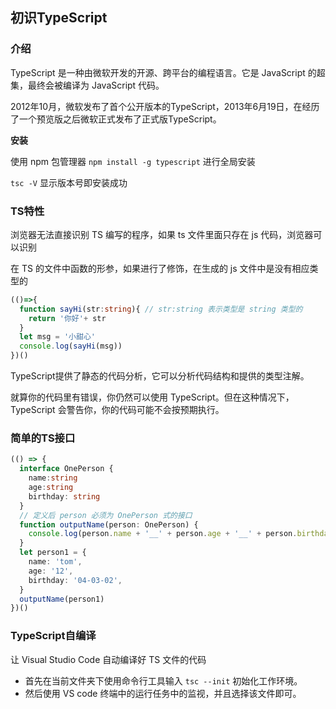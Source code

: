 ## 初识TypeScript

### 介绍

TypeScript 是一种由微软开发的开源、跨平台的编程语言。它是 JavaScript 的超集，最终会被编译为 JavaScript 代码。

2012年10月，微软发布了首个公开版本的TypeScript，2013年6月19日，在经历了一个预览版之后微软正式发布了正式版TypeScript。

**安装**

使用 npm 包管理器 `npm install -g typescript` 进行全局安装

`tsc -V` 显示版本号即安装成功

### TS特性

浏览器无法直接识别 TS 编写的程序，如果 ts 文件里面只存在 js 代码，浏览器可以识别

在 TS 的文件中函数的形参，如果进行了修饰，在生成的 js 文件中是没有相应类型的

```ts
(()=>{
  function sayHi(str:string){ // str:string 表示类型是 string 类型的
    return '你好'+ str
  }
  let msg = '小甜心'
  console.log(sayHi(msg))
})()
```

TypeScript提供了静态的代码分析，它可以分析代码结构和提供的类型注解。

就算你的代码里有错误，你仍然可以使用 TypeScript。但在这种情况下，TypeScript 会警告你，你的代码可能不会按预期执行。

### 简单的TS接口

```ts
(() => {
  interface OnePerson {
    name:string
    age:string
    birthday: string
  }
  // 定义后 person 必须为 OnePerson 式的接口
  function outputName(person: OnePerson) {
    console.log(person.name + '__' + person.age + '__' + person.birthday)
  }
  let person1 = {
    name: 'tom',
    age: '12',
    birthday: '04-03-02',
  }
  outputName(person1)
})()
```

### TypeScript自编译

让 Visual Studio Code 自动编译好 TS 文件的代码

- 首先在当前文件夹下使用命令行工具输入 `tsc --init` 初始化工作环境。
- 然后使用 VS code 终端中的运行任务中的监视，并且选择该文件即可。